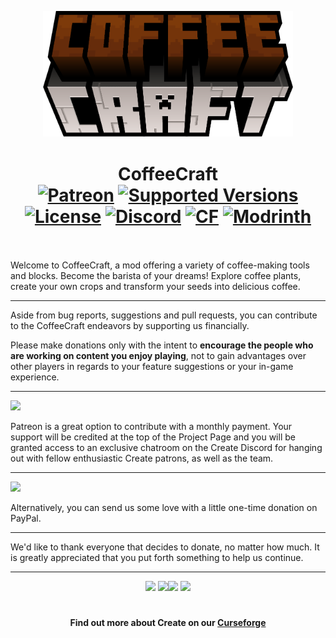 <p align="center"><img src="https://raw.githubusercontent.com/vautheman/coffeecraft/mc1.20.1/.assets/logo.png" alt="Logo" width="400"></p>
<h1 align="center">CoffeeCraft  <br>
	<a href="https://www.patreon.com/"><img src="https://img.shields.io/endpoint.svg?url=https%3A%2F%2Fshieldsio-patreon.vercel.app%2Fapi%3Fusername%3Dsimibubi%26type%3Dpatrons&style=flat&label=Supporters&color=ff5733" alt="Patreon"></a>
	<a href="https://www.curseforge.com/minecraft/mc-mods/create/files"><img src="https://cf.way2muchnoise.eu/versions/jei_latest.svg" alt="Supported Versions"></a>
	<a href="https://https://github.com/vautheman/coffeecraft/mc1.20.1/LICENCE"><img src="https://img.shields.io/github/license/Creators-of-Create/Create?style=flat&color=900c3f" alt="License"></a>
	<a href="https://discord.gg/pbTM6Rgpth"><img src="https://img.shields.io/discord/1230072362213310515?color=5865f2&label=Discord&style=flat" alt="Discord"></a>
	<a href="https://www.curseforge.com/minecraft/mc-mods/coffeecraft-by-blockbrothers"><img src="https://cf.way2muchnoise.eu/coffeecraft-by-blockbrothers.svg" alt="CF"></a>
    <a href="https://modrinth.com/mod/create"><img src="https://img.shields.io/modrinth/dt/create?logo=modrinth&label=&suffix=%20&style=flat&color=242629&labelColor=5ca424&logoColor=1c1c1c" alt="Modrinth"></a>
    <br><br>
</h1>

<p>Welcome to CoffeeCraft, a mod offering a variety of coffee-making tools and blocks. Become the barista of your dreams! 
Explore coffee plants, create your own crops and transform your seeds into delicious coffee.</p>

***

Aside from bug reports, suggestions and pull requests, you can contribute to the CoffeeCraft endeavors by supporting us financially.

Please make donations only with the intent to **encourage the people who are working on content you enjoy playing**, not to gain advantages over other players in regards to your feature suggestions or your in-game experience.

***

![](https://camo.githubusercontent.com/ab9419ca3d94e21017ffcff07e70f3b0a9d5f9d6d9a20b66bb247d04d5da5597/68747470733a2f2f692e696d6775722e636f6d2f73694362565a712e706e67)

Patreon is a great option to contribute with a monthly payment.
Your support will be credited at the top of the Project Page and you will be granted access to an exclusive chatroom on the Create Discord for hanging out with fellow enthusiastic Create patrons, as well as the team.


***
![](https://camo.githubusercontent.com/1c1ab2b4c02aded6bd7aef21de0e6553e8114875d7b716be13b3a6e52603c3af/68747470733a2f2f692e696d6775722e636f6d2f326c47414c49542e706e67)

Alternatively, you can send us some love with a little one-time donation on PayPal.

***

We'd like to thank everyone that decides to donate, no matter how much. It is greatly appreciated that you put forth something to help us continue.

***

<p align="center"><a href="https://github.com/vautheman/coffeecraft/issues"><img src="https://i.imgur.com/qPmjSXy.png" width="160" /></a> <a href=""><img src="https://i.imgur.com/L1bU9mr.png" width="160" /></a><a href="https://discord.gg/pbTM6Rgpth"><img src="https://i.imgur.com/uf6V9ZX.png" width="160" /></a> <a href="https://github.com/vautheman/coffeecraft/wiki"><img src="https://i.imgur.com/TgvDvDm.png" width="160" /></a></p>

<h1></h1>
<h4 align="center">Find out more about Create on our <a href="https://www.curseforge.com/minecraft/mc-mods/coffeecraft-by-blockbrothers">Curseforge</a></h4>
